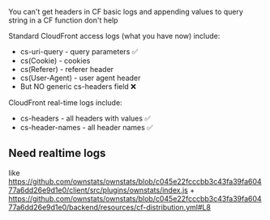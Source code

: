 
You can't get headers in CF basic logs and appending values to query string in a CF function don't help

  Standard CloudFront access logs (what you have now) include:
  - cs-uri-query - query parameters ✅
  - cs(Cookie) - cookies
  - cs(Referer) - referer header
  - cs(User-Agent) - user agent header
  - But NO generic cs-headers field ❌

  CloudFront real-time logs include:
  - cs-headers - all headers with values ✅
  - cs-header-names - all header names ✅


## Need realtime logs

like https://github.com/ownstats/ownstats/blob/c045e22fcccbb3c43fa39fa60477a6dd26e9d1e0/client/src/plugins/ownstats/index.js + https://github.com/ownstats/ownstats/blob/c045e22fcccbb3c43fa39fa60477a6dd26e9d1e0/backend/resources/cf-distribution.yml#L8